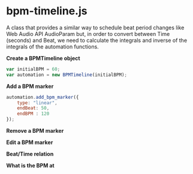 # bpm-timeline.js

A class that provides a similar way to schedule beat period changes like Web Audio API AudioParam but, in order to convert between Time (seconds) and Beat, we need to calculate the integrals and inverse of the integrals of the automation functions.

**Create a BPMTimeline object**

```javascript
var initialBPM = 60;
var automation = new BPMTimeline(initialBPM);
```

**Add a BPM marker**

```javascript
automation.add_bpm_marker({
  	type: "linear", 
	endBeat: 50,  
	endBPM : 120    
});
```


**Remove a BPM marker**


**Edit a BPM marker**


**Beat/Time relation**


**What is the BPM at**